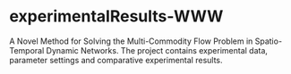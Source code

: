 # experimentalResults-WWW
A Novel Method for Solving the Multi-Commodity Flow Problem in Spatio-Temporal Dynamic Networks. 
The project contains experimental data, parameter settings and comparative experimental results.
